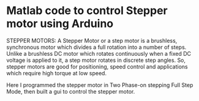 # Matlab code to control Stepper motor using Arduino

STEPPER MOTORS:
A Stepper Motor or a step motor is a brushless, synchronous motor which divides a full rotation into a number of steps. Unlike a brushless DC motor which rotates continuously when a fixed DC voltage is applied to it, a step motor rotates in discrete step angles. So, stepper motors are good for positioning, speed control and applications which require high torque at low speed.

Here I programmed the stepper motor in Two Phase-on stepping Full Step Mode, then built a gui to control the stepper motor. 

